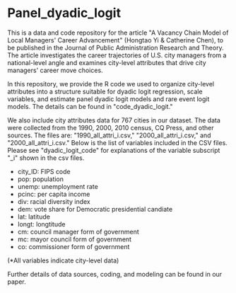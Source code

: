 # Panel_dyadic_logit

This is a data and code repository for the article "A Vacancy Chain Model of Local Managers' Career Advancement" (Hongtao Yi & Catherine Chen), to
be published in the Journal of Public Administration Research and Theory. The article investigates the career trajectories of U.S. city managers from a
national-level angle and examines city-level attributes that drive city managers' career move choices. 

In this repository, we provide the R code we used to organize city-level attributes into a structure suitable for dyadic logit regression, scale variables, and estimate panel dyadic logit models and rare event logit models. The details can be found in "code_dyadic_logit."

We also include city attributes data for 767 cities in our dataset. The data were collected from the 1990, 2000, 2010 census, CQ Press, and other sources. 
The files are: "1990_all_attri_i.csv," "2000_all_attri_i.csv," and "2000_all_attri_i.csv." Below is the list of variables included in the CSV files. Please see 
"dyadic_logit_code" for explanations of the variable subscript "_i" shown in the csv files. 

- city_ID: FIPS code 
- pop: population 
- unemp: unemployment rate
- pcinc: per capita income 
- div: racial diversity index
- dem: vote share for Democratic presidential candiate
- lat: latitude 
- longt: longtitude
- cm: council manager form of government 
- mc: mayor council form of government
- co: commissioner form of government

(*All variables indicate city-level data)

Further details of data sources, coding, and modeling can be found in our paper.
